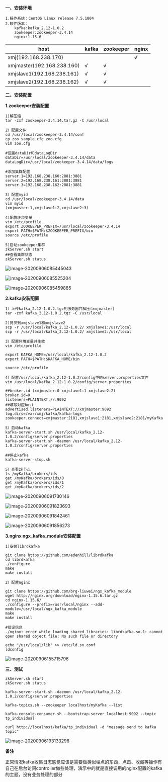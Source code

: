 **一、安装环境**

~~~
1.操作系统：CentOS Linux release 7.5.1804
2.软件版本：
	kafka:kafka_2.12-1.0.2
	zookeeper:zookeeper-3.4.14
	nginx:1.15.6
~~~

| host                       | kafka | zookeeper | nginx |
| -------------------------- | ----- | --------- | ----- |
| xmj(192.168.238.170)       |       |           | √     |
| xmjmaster(192.168.238.160) | √     | √         |       |
| xmjslave1(192.168.238.161) | √     | √         |       |
| xmjslave2(192.168.238.162) | √     | √         |       |

**二、安装配置**

**1.zookeeper安装配置**

~~~
1)解压缩
tar -zxf zookeeper-3.4.14.tar.gz -C /usr/local
~~~

~~~
2）配置文件
cd /usr/local/zookeeper-3.4.14/conf
cp zoo_sample.cfg zoo.cfg 
vim zoo.cfg 

#设置dataDir和dataLogDir
dataDir=/usr/local/zookeeper-3.4.14/data
dataLogDir=/usr/local/zookeeper-3.4.14/data/logs

#添加集群配置
server.1=192.168.238.160:2881:3881
server.2=192.168.238.161:2881:3881
server.3=192.168.238.162:2881:3881
~~~

~~~
3）配置myid
cd /usr/local/zookeeper-3.4.14/data
vim myid 
(xmjmaster:1,xmjslave1:2,xmjslave2:3)
~~~

~~~
4)配置环境变量
vim /etc/profile
export ZOOKEEPER_PREFIX=/usr/local/zookeeper-3.4.14
export PATH=$PATH:$ZOOKEEPER_PREFIX/bin
source /etc/profile
~~~

~~~
5)启动zookeeper集群
zkServer.sh start
##查看集群状态
zkServer.sh status
~~~



![image-20200906085445043](C:\Users\MingLi\AppData\Roaming\Typora\typora-user-images\image-20200906085445043.png)

![image-20200906085525204](C:\Users\MingLi\AppData\Roaming\Typora\typora-user-images\image-20200906085525204.png)

![image-20200906085459885](C:\Users\MingLi\AppData\Roaming\Typora\typora-user-images\image-20200906085459885.png)



**2.kafka安装配置**

~~~
1）上传kafka_2.12-1.0.2.tgz到服务器并解压(xmjmaster)
tar -zxf kafka_2.12-1.0.2.tgz -C /usr/local
~~~

~~~
2)拷贝到xmjslave1和xmjslave2
scp -r /usr/local/kafka_2.12-1.0.2/ xmjslave1:/usr/local
scp -r /usr/local/kafka_2.12-1.0.2/ xmjslave2:/usr/local
~~~

~~~
3）配置环境变量并生效
vim /etc/profile

export KAFKA_HOME=/usr/local/kafka_2.12-1.0.2
export PATH=$PATH:$KAFKA_HOME/bin

source /etc/profile
~~~

~~~
4）配置/usr/local/kafka_2.12-1.0.2/config中的server.properties文件
vim /usr/local/kafka_2.12-1.0.2/config/server.properties

##broker.id (xmjmaster:0 xmjslave1:1 xmjslave2:2)
broker.id=0 
listeners=PLAINTEXT://:9092 
##填写对应host
advertised.listeners=PLAINTEXT://xmjmaster:9092 
log.dirs=/var/xmj/kafka/kafka-logs
zookeeper.connect=xmjmaster:2181,xmjslave1:2181,xmjslave2:2181/myKafka

~~~

~~~
5）启动kafka
kafka-server-start.sh /usr/local/kafka_2.12-1.0.2/config/server.properties
kafka-server-start.sh -daemon /usr/local/kafka_2.12-1.0.2/config/server.properties

##停止kafka
kafka-server-stop.sh
~~~

~~~
5）查看zk节点
ls /myKafka/brokers/ids
get /myKafka/brokers/ids/0
get /myKafka/brokers/ids/1
get /myKafka/brokers/ids/2
~~~

![image-20200906091730146](C:\Users\MingLi\AppData\Roaming\Typora\typora-user-images\image-20200906091730146.png)

![image-20200906091823693](C:\Users\MingLi\AppData\Roaming\Typora\typora-user-images\image-20200906091823693.png)

![image-20200906091842461](C:\Users\MingLi\AppData\Roaming\Typora\typora-user-images\image-20200906091842461.png)

![image-20200906091856273](C:\Users\MingLi\AppData\Roaming\Typora\typora-user-images\image-20200906091856273.png)

**3.nginx ngx_kafka_module安装配置**

~~~
1)安装librdkafka

git clone https://github.com/edenhill/librdkafka
cd librdkafka
./configure
make
make install
~~~

~~~
2）配置nginx

git clone https://github.com/brg-liuwei/ngx_kafka_module
wget http://nginx.org/download/nginx-1.15.6.tar.gz
cd nginx-1.15.6/
./configure --prefix=/usr/local/nginx --add-module=/usr/local/ngx_kafka_module
make
make install

#错误信息
./nginx: error while loading shared libraries: librdkafka.so.1: cannot open shared object file: No such file or directory

echo "/usr/local/lib" >> /etc/ld.so.conf
ldconfig
~~~

![image-20200906155715796](C:\Users\MingLi\AppData\Roaming\Typora\typora-user-images\image-20200906155715796.png)

**三、测试**

~~~
zkServer.sh start
zkServer.sh status

kafka-server-start.sh -daemon /usr/local/kafka_2.12-1.0.2/config/server.properties

kafka-topics.sh --zookeeper localhost/myKafka --list

kafka-console-consumer.sh --bootstrap-server localhost:9092 --topic tp_individual

curl http://localhost/kafka/tp_individual -d "message send to kafka topic"

~~~

![image-20200906193133296](C:\Users\MingLi\AppData\Roaming\Typora\typora-user-images\image-20200906193133296.png)





**备注**

正常情况kafka收集日志感觉应该是需要做类似埋点的东西，点击、收藏等操作有自己在后台访问controller做些处理，演示中的就是直接调用的nginx配置的kafka的主题，没有业务处理的部分